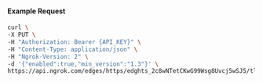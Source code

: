<!-- Code generated for API Clients. DO NOT EDIT. -->

#### Example Request

```bash
curl \
-X PUT \
-H "Authorization: Bearer {API_KEY}" \
-H "Content-Type: application/json" \
-H "Ngrok-Version: 2" \
-d '{"enabled":true,"min_version":"1.3"}' \
https://api.ngrok.com/edges/https/edghts_2c8wNTetCKwG99Wsg8Uvcj5wSJ5/tls_termination
```
